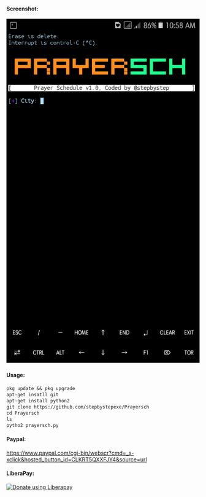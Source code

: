 #### Screenshot:
![](./Screenshot.png)
#### Usage:
```
pkg update && pkg upgrade
apt-get insatll git
apt-get install python2
git clone https://github.com/stepbystepexe/Prayersch
cd Prayersch
ls
pytho2 prayersch.py
```
#### Paypal:
https://www.paypal.com/cgi-bin/webscr?cmd=_s-xclick&hosted_button_id=CLKRT5QXXFJY4&source=url
#### LiberaPay:
<noscript><a href="https://liberapay.com/stepbystepexe/donate"><img alt="Donate using Liberapay" src="https://liberapay.com/assets/widgets/donate.svg"></a></noscript>
